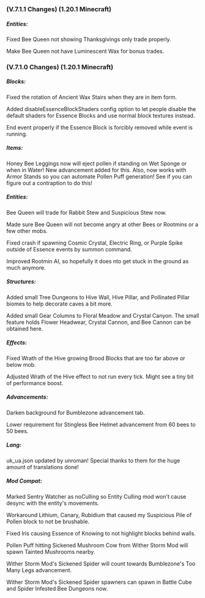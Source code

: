 ### **(V.7.1.1 Changes) (1.20.1 Minecraft)**

##### Entities:
Fixed Bee Queen not showing Thanksgivings only trade properly.

Make Bee Queen not have Luminescent Wax for bonus trades.


### **(V.7.1.0 Changes) (1.20.1 Minecraft)**

##### Blocks:
Fixed the rotation of Ancient Wax Stairs when they are in item form.

Added disableEssenceBlockShaders config option to let people disable the default shaders for Essence Blocks and use normal block textures instead.

End event properly if the Essence Block is forcibly removed while event is running.

##### Items:
Honey Bee Leggings now will eject pollen if standing on Wet Sponge or when in Water! New advancement added for this.
 Also, now works with Armor Stands so you can automate Pollen Puff generation! See if you can figure out a contraption to do this!

##### Entities:
Bee Queen will trade for Rabbit Stew and Suspicious Stew now.

Made sure Bee Queen will not become angry at other Bees or Rootmins or a few other mobs.

Fixed crash if spawning Cosmic Crystal, Electric Ring, or Purple Spike outside of Essence events by summon command.

Improved Rootmin AI, so hopefully it does nto get stuck in the ground as much anymore.

##### Structures:
Added small Tree Dungeons to Hive Wall, Hive Pillar, and Pollinated Pillar biomes to help decorate caves a bit more.

Added small Gear Columns to Floral Meadow and Crystal Canyon.
 The small feature holds Flower Headwear, Crystal Cannon, and Bee Cannon can be obtained here.

##### Effects:
Fixed Wrath of the Hive growing Brood Blocks that are too far above or below mob.

Adjusted Wrath of the Hive effect to not run every tick. Might see a tiny bit of performance boost.

##### Advancements:
Darken background for Bumblezone advancement tab.

Lower requirement for Stingless Bee Helmet advancement from 60 bees to 50 bees.

##### Lang:
uk_ua.json updated by unroman! Special thanks to them for the huge amount of translations done!

##### Mod Compat:
Marked Sentry Watcher as noCulling so Entity Culling mod won't cause desync with the entity's movements.

Workaround Lithium, Canary, Rubidium that caused my Suspicious Pile of Pollen block to not be brushable.

Fixed Iris causing Essence of Knowing to not highlight blocks behind walls.

Pollen Puff hitting Sickened Mushroom Cow from Wither Storm Mod will spawn Tainted Mushrooms nearby.

Wither Storm Mod's Sickened Spider will count towards Bumblezone's Too Many Legs advancement.

Wither Storm Mod's Sickened Spider spawners can spawn in Battle Cube and Spider Infested Bee Dungeons now.